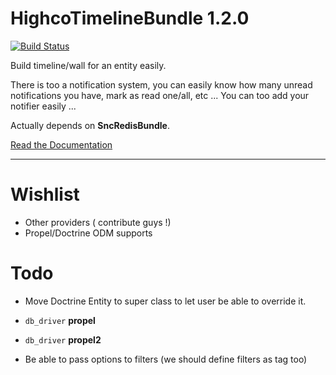 HighcoTimelineBundle 1.2.0
==========================

[![Build Status](https://secure.travis-ci.org/stephpy/TimelineBundle.png)](http://travis-ci.org/stephpy/TimelineBundle)

Build timeline/wall for an entity easily.

There is too a notification system, you can easily know how many unread notifications you have, mark as read one/all, etc ... You can too add your notifier easily ...

Actually depends on **SncRedisBundle**.

[Read the Documentation](https://github.com/stephpy/TimelineBundle/blob/master/Resources/doc/index.markdown)

---------------

# Wishlist

- Other providers ( contribute guys !)
- Propel/Doctrine ODM supports

# Todo

- Move Doctrine Entity to super class to let user be able to override it.
- `db_driver` **propel**
- `db_driver` **propel2**

- Be able to pass options to filters (we should define filters as tag too)
